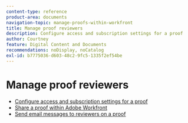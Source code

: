 ```yaml
---
content-type: reference
product-area: documents
navigation-topic: manage-proofs-within-workfront
title: Manage proof reviewers
description: Configure access and subscription settings for a proof
author: Courtney
feature: Digital Content and Documents
recommendations: noDisplay, noCatalog
exl-id: b7775036-d603-48c2-9fc5-1335f2ef54be
---
```

# Manage proof reviewers

* [Configure access and subscription settings for a proof](../../../../review-and-approve-work/proofing/managing-proofs-within-workfront/configure-access-subscription-settings-proof.md) 
* [Share a proof within Adobe Workfront](../../../../review-and-approve-work/proofing/managing-proofs-within-workfront/share-a-proof-in-workfront.md) 
* [Send email messages to reviewers on a proof](../../../../review-and-approve-work/proofing/managing-proofs-within-workfront/send-email-messages-to-users-proof.md)
